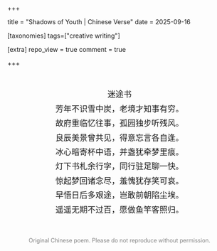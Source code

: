+++

title = "Shadows of Youth | Chinese Verse"
date = 2025-09-16

[taxonomies]
tags=["creative writing"]

[extra]
repo_view = true
comment = true

+++

<div style="text-align:center;white-space:pre-line;font-family:'KaiTi','STKaiti',serif;font-size:18px;line-height:1.8;">
迷途书
芳年不识雪中炭，老境才知事有穷。
故府重临忆往事，孤园独步听残风。
良辰美景曾共见，得意忘言各自逢。
冰心暗寄杯中语，并盏犹牵梦里痕。
灯下书札余行字，同行驻足聊一快。
惊起梦回诸念尽，羞愧犹存笑可哀。
早悟日后多艰途，岂敢前朝陷尘埃。
遥遥无期不过百，愿做鱼竿客照归。

</div>

<p style="text-align:center; font-size: 0.9em; color: gray;">
Original Chinese poem. Please do not reproduce without permission.
</p>
